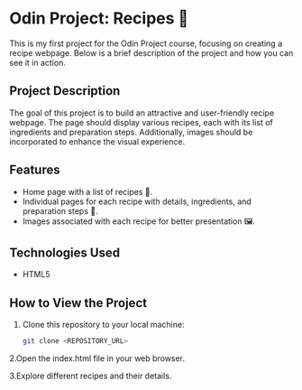 # Odin Project: Recipes 🍲

This is my first project for the Odin Project course, focusing on creating a recipe webpage. Below is a brief description of the project and how you can see it in action.

## Project Description

The goal of this project is to build an attractive and user-friendly recipe webpage. The page should display various recipes, each with its list of ingredients and preparation steps. Additionally, images should be incorporated to enhance the visual experience.

## Features

- Home page with a list of recipes 📜.
- Individual pages for each recipe with details, ingredients, and preparation steps 📑.
- Images associated with each recipe for better presentation 🖼️.

## Technologies Used

- HTML5

## How to View the Project

1. Clone this repository to your local machine:

   ```bash
   git clone <REPOSITORY_URL>

2.Open the index.html file in your web browser.

3.Explore different recipes and their details.
